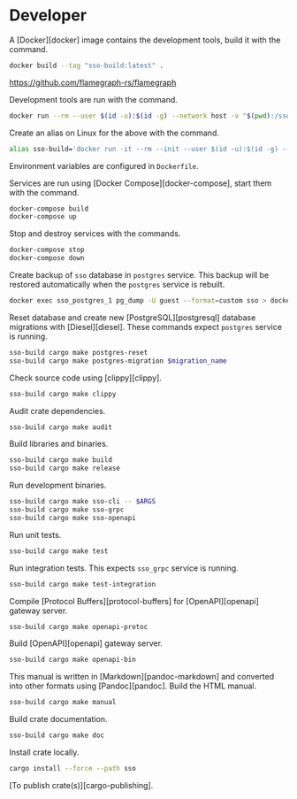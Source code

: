 # Developer

A [Docker][docker] image contains the development tools, build it with the command.

```bash
docker build --tag "sso-build:latest" .
```

https://github.com/flamegraph-rs/flamegraph

Development tools are run with the command.

```bash
docker run --rm --user $(id -u):$(id -g) --network host -v "$(pwd):/sso" -t sso-build:latest $ARGS
```

Create an alias on Linux for the above with the command.

```bash
alias sso-build='docker run -it --rm --init --user $(id -u):$(id -g) --network host -v "$(pwd):/sso" -t sso-build:latest'
```

Environment variables are configured in `Dockerfile`.

Services are run using [Docker Compose][docker-compose], start them with the command.

```bash
docker-compose build
docker-compose up
```

Stop and destroy services with the commands.

```bash
docker-compose stop
docker-compose down
```

Create backup of `sso` database in `postgres` service. This backup will be restored automatically when the `postgres` service is rebuilt.

```bash
docker exec sso_postgres_1 pg_dump -U guest --format=custom sso > docker/postgres/pgdump/sso.pgdump
```

Reset database and create new [PostgreSQL][postgresql] database migrations with [Diesel][diesel]. These commands expect `postgres` service is running.

```bash
sso-build cargo make postgres-reset
sso-build cargo make postgres-migration $migration_name
```

Check source code using [clippy][clippy].

```bash
sso-build cargo make clippy
```

Audit crate dependencies.

```bash
sso-build cargo make audit
```

Build libraries and binaries.

```bash
sso-build cargo make build
sso-build cargo make release
```

Run development binaries.

```bash
sso-build cargo make sso-cli -- $ARGS
sso-build cargo make sso-grpc
sso-build cargo make sso-openapi
```

Run unit tests.

```bash
sso-build cargo make test
```

Run integration tests. This expects `sso_grpc` service is running.

```bash
sso-build cargo make test-integration
```

Compile [Protocol Buffers][protocol-buffers] for [OpenAPI][openapi] gateway server.

```bash
sso-build cargo make openapi-protoc
```

Build [OpenAPI][openapi] gateway server.

```bash
sso-build cargo make openapi-bin
```

This manual is written in [Markdown][pandoc-markdown] and converted into other formats using [Pandoc][pandoc]. Build the HTML manual.

```bash
sso-build cargo make manual
```

Build crate documentation.

```bash
sso-build cargo make doc
```

Install crate locally.

```bash
cargo install --force --path sso
```

[To publish crate(s)][cargo-publishing].
